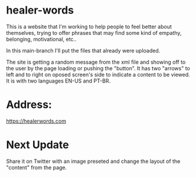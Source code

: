 # healer-words
This is a website that I'm working to help people to feel better about themselves, trying to offer phrases that may find some kind of empathy, belonging, motivational, etc..

In this main-branch I'll put the files that already were uploaded.

The site is getting a random message from the xml file and showing off to the user by the page loading or pushing the "button".
It has two "arrows" to left and to right on oposed screen's side to indicate a content to be viewed.
It is with two languages EN-US and PT-BR.

# Address:
https://healerwords.com



# Next Update

Share it on Twitter with an image preseted and change the layout of the "content" from the page.
